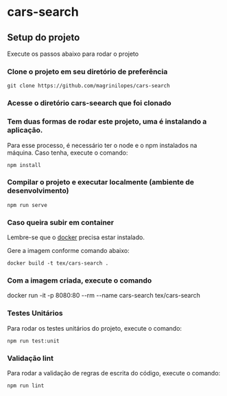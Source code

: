 # cars-search

## Setup do projeto
Execute os passos abaixo para rodar o projeto

### Clone o projeto em seu diretório de preferência
```
git clone https://github.com/magrinilopes/cars-search
```

### Acesse o diretório cars-seearch que foi clonado

### Tem duas formas de rodar este projeto, uma é instalando a aplicação.
Para esse processo, é necessário ter o node e o npm instalados na máquina. Caso tenha, execute o comando:
```
npm install
```

### Compilar o projeto e executar localmente (ambiente de desenvolvimento)
```
npm run serve
```

### Caso queira subir em container
Lembre-se que o [docker](https://docs.docker.com/get-docker/) precisa estar instalado.

Gere a imagem conforme comando abaixo:
```
docker build -t tex/cars-search .
```

### Com a imagem criada, execute o comando
docker run -it -p 8080:80 --rm --name cars-search tex/cars-search


### Testes Unitários
Para rodar os testes unitários do projeto, execute o comando:
```
npm run test:unit
```

### Validação lint
Para rodar a validação de regras de escrita do código, execute o comando:
```
npm run lint
```
